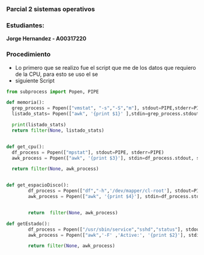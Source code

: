 
### Parcial 2 sistemas operativos

### Estudiantes: 
**Jorge Hernandez - A00317220**

### Procedimiento

* Lo primero que se realizo fue el script que me de los datos que requiero de la CPU, para esto se uso el se
* siguiente Script

``` python
from subprocess import Popen, PIPE

def memoria():
  grep_process = Popen(["vmstat", "-s","-S","m"], stdout=PIPE,stderr=PIPE)
  listado_stats= Popen(["awk", '{print $1}' ],stdin=grep_process.stdout, stdout=PIPE, stderr=PIPE).communicate()[0].split('\n')

  print(listado_stats)
  return filter(None, listado_stats)


def get_cpu():
  df_process = Popen(["mpstat"], stdout=PIPE, stderr=PIPE)
  awk_process = Popen(["awk", '{print $3}'], stdin=df_process.stdout, stdout=PIPE, stderr=PIPE).communicate()[0].split('\n')

  return filter(None, awk_process)


def get_espacioDisco():
        df_process = Popen(["df","-h",'/dev/mapper/cl-root'], stdout=PIPE, stderr=PIPE)
        awk_process = Popen(["awk", '{print $4}'], stdin=df_process.stdout, stdout=PIPE, stderr=PIPE).communicate()[0].split('\n')


        return  filter(None, awk_process)

def getEstado():
        df_process = Popen(["/usr/sbin/service","sshd","status"], stdout=PIPE, stderr=PIPE)
        awk_process = Popen(["awk",'-F' ,'Active:', '{print $2}'], stdin=df_process.stdout, stdout=PIPE, stderr=PIPE).communicate()[0].split('\n')

        return filter(None, awk_process)
```

